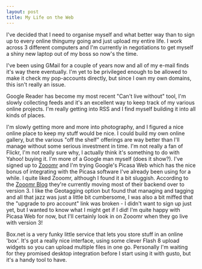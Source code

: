 ```yaml
---
layout: post
title: My Life on the Web
---
```


I've decided that I need to organise myself and what better way than to sign up to every online thingumy going and just upload my entire life. I work across 3 different computers and I'm currently in negotiations to get myself a shiny new laptop out of my boss so now's the time.

I've been using GMail for a couple of years now and all of my e-mail finds it's way there eventually. I'm yet to be privileged enough to be allowed to make it check my pop-accounts directly, but since I own my own domains, this isn't really an issue.

Google Reader has become my most recent "Can't live without" tool, I'm slowly collecting feeds and it's an excellent way to keep track of my various online projects. I'm really getting into RSS and I find myself building it into all kinds of places.

I'm slowly getting more and more into photography, and I figured a nice online place to keep my stuff would be nice. I could build my own online gallery, but the various "off the shelf" offerings are way better than I'll manage without some serious investment in time. I'm not really a fan of Flickr, I'm not really sure why, I actually think it's something to do with Yahoo! buying it. I'm more of a Google man myself (does it show?). I've signed up to [Zooomr](http://www.zooomr.com/) and I'm trying Google's Picasa Web which has the nice bonus of integrating with the Picasa software I've already been using for a while.
I quite liked Zooomr, although I found it a bit sluggish. According to the [Zooomr Blog](#link_gone_forever) they're currently moving most of their backend over to version 3. I like the Geotagging option but found that managing and tagging and all that jazz was just a little bit cumbersome, I was also a bit miffed that the "upgrade to pro account" link was broken - I didn't want to sign up just yet, but I wanted to know what I might get if I did! I'm quite happy with Picasa Web for now, but I'll certainly look in on Zooomr when they go live with version 3!

Box.net is a very funky little service that lets you store stuff in an online 'box'. It's got a really nice interface, using some clever Flash 8 upload widgets so you can upload multiple files in one go. Personally I'm waiting for they promised desktop integration before I start using it with gusto, but it's a handy tool to have.